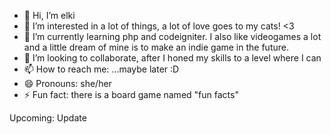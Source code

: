 - 👋 Hi, I’m elki
- 👀 I’m interested in a lot of things, a lot of love goes to my cats! <3
- 🌱 I’m currently learning php and codeigniter. I also like videogames a lot and a little dream of mine is to make an indie game in the future.
- 💞️ I’m looking to collaborate, after I honed my skills to a level where I can
- 📫 How to reach me:  ...maybe later :D
- 😄 Pronouns: she/her
- ⚡ Fun fact: there is a board game named "fun facts"

Upcoming: Update
<!---
elki-03/elki-03 is a ✨ special ✨ repository because its `README.md` (this file) appears on your GitHub profile.
You can click the Preview link to take a look at your changes.
--->
